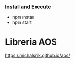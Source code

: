 ### Install and Execute

- npm install
- npm start

# Libreria AOS

https://michalsnik.github.io/aos/
